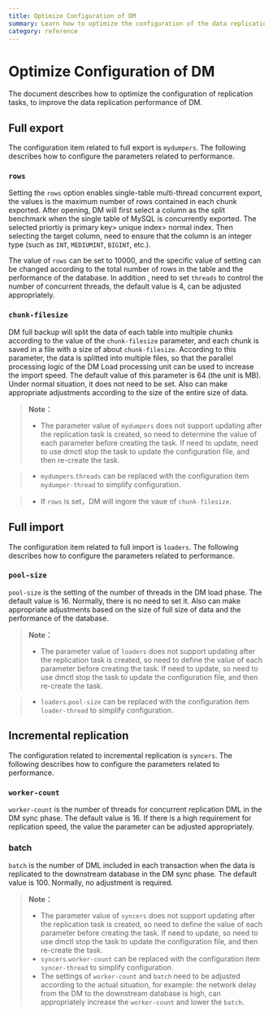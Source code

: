 ```yaml
---
title: Optimize Configuration of DM
summary: Learn how to optimize the configuration of the data replication task to improve the performance of data replication.
category: reference
---
```


# Optimize Configuration of DM

The document describes how to optimize the configuration of replication tasks, to improve the data replication performance of DM.

## Full export

The configuration item related to full export is `mydumpers`. The following describes how to configure the parameters related to performance.

### `rows`

Setting the `rows` option enables single-table multi-thread concurrent export, the values is the maximum number of rows contained in each chunk exported. After opening, DM will first select a column as the split benchmark when the single table of MySQL is concurrently exported. The selected priortiy is primary key> unique index> normal index. Then selecting the target column, need to ensure that the column is an integer type (such as `INT`, `MEDIUMINT`, `BIGINT`, etc.). 

The value of `rows` can be set to 10000, and the specific value of setting can be changed according to the total number of rows in the table and the performance of the database. In addition , need to set `threads` to control the number of concurrent threads, the default value is 4, can be adjusted appropriately.

### `chunk-filesize`

DM full backup will split the data of each table into multiple chunks according to the value of the `chunk-filesize` parameter, and each chunk is saved in a file with a size of about `chunk-filesize`. According to this parameter, the data is splitted into multiple files, so that the parallel processing logic of the DM Load processing unit can be used to increase the import speed. The default value of this parameter is 64 (the unit is MB). Under normal situation, it does not need to be set. Also can make appropriate adjustments according to the size of the entire size of data.

> **Note：**
>
> - The parameter value of `mydumpers` does not support updating after the replication task is created, so need to determine the value of each parameter before creating the task. If need to update, need to use dmctl stop the task to update the configuration file, and then re-create the task.

> - `mydumpers`.`threads` can be replaced with the configuration item `mydumper-thread` to simplify configuration.

> - If `rows` is set，DM will ingore the vaue of `chunk-filesize`. 

## Full import 

The configuration item related to full import is `loaders`. The following describes how to configure the parameters related to performance.

### `pool-size`

`pool-size` is the setting of the number of threads in the DM load phase. The default value is 16. Normally, there is no need to set it. Also can make appropriate adjustments based on the size of full size of data and the performance of the database.

> **Note：**
>
> - The parameter value of `loaders` does not support updating after the replication task is created, so need to define the value of each parameter before creating the task. If need to update, so need to use dmctl stop the task to update the configuration file, and then re-create the task.

> - `loaders`.`pool-size` can be replaced with the configuration item `loader-thread` to simplify configuration.

## Incremental replication

The configuration related to incremental replication is `syncers`. The following describes how to configure the parameters related to performance.

### `worker-count`

`worker-count` is the number of threads for concurrent replication DML in the DM sync phase. The default value is 16. If there is a high requirement for replication speed, the value the parameter can be adjusted appropriately.

### batch

`batch` is the number of DML included in each transaction when the data is replicated to the downstream database in the DM sync phase. The default value is 100. Normally, no adjustment is required.

> **Note：**
>
> - The parameter value of `syncers` does not support updating after the replication task is created, so need to define the value of each parameter before creating the task. If need to update, so need to use dmctl stop the task to update the configuration file, and then re-create the task.
> - `syncers`.`worker-count` can be replaced with the configuration item `syncer-thread` to simplify configuration.
> - The settings of `worker-count` and `batch` need to be adjusted according to the actual situation, for example: the network delay from the DM to the downstream database is high, can appropriately increase the `worker-count` and lower the `batch`.
